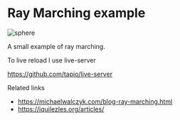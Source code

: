 # Ray Marching example

![sphere](https://i.imgur.com/zY2A3Gj.png)

A small example of ray marching.

To live reload I use live-server

https://github.com/tapio/live-server

Related links

- https://michaelwalczyk.com/blog-ray-marching.html
- https://iquilezles.org/articles/
